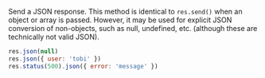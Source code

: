 Send a JSON response. This method is identical to `res.send()` when an object or array is passed. However, it may be used for explicit JSON conversion of non-objects, such as null, undefined, etc. (although these are technically not valid JSON).

```js
res.json(null)
res.json({ user: 'tobi' })
res.status(500).json({ error: 'message' })
```
